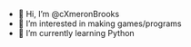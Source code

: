 - 👋 Hi, I’m @cXmeronBrooks
- 👀 I’m interested in making games/programs
- 🌱 I’m currently learning Python

